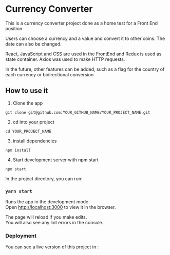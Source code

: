 # Currency Converter

This is a currency converter project done as a home test for a Front End position. 

Users can choose a currency and a value and convert it to other coins. The date can also be changed.

React, JavaScript and CSS are used in the FrontEnd and Redux is used as state container.
Axios was used to make HTTP requests.

In the future, other features can be added, such as a flag for the country of each currency or bidirectional conversion

## How to use it

1. Clone the app

```
git clone git@github.com:YOUR_GITHUB_NAME/YOUR_PROJECT_NAME.git
```

2. cd into your project

```
cd YOUR_PROJECT_NAME
```

3. install dependencies

```
npm install
```

4. Start development server with npm start

```
npm start
```

In the project directory, you can run:

### `yarn start`

Runs the app in the development mode.\
Open [http://localhost:3000](http://localhost:3000) to view it in the browser.

The page will reload if you make edits.\
You will also see any lint errors in the console.

### Deployment

You can see a live version of this project in :
